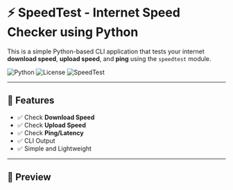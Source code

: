 # ⚡ SpeedTest - Internet Speed Checker using Python

This is a simple Python-based CLI application that tests your internet **download speed**, **upload speed**, and **ping** using the `speedtest` module.

![Python](#)
![License](#)
![SpeedTest](#)

---

## 🚀 Features

- ✅ Check **Download Speed**
- ✅ Check **Upload Speed**
- ✅ Check **Ping/Latency**
- ✅ CLI Output
- ✅ Simple and Lightweight

---

## 📸 Preview

